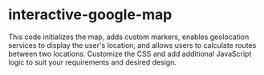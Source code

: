 # interactive-google-map
This code initializes the map, adds custom markers, enables geolocation services to display the user's location, and allows users to calculate routes between two locations. Customize the CSS and add additional JavaScript logic to suit your requirements and desired design.
